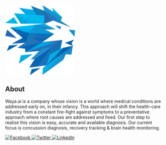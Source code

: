 <script src="https://use.fontawesome.com/39b823b81d.js"></script>

<img src="./resources/logo.png" height="224" width="224">

## About

Waya.ai is a company whose vision is a world where medical conditions are addressed early on, in their infancy. This approach will shift the health-care industry from a constant fire-fight against symptoms to a preventative approach where root causes are addressed and fixed. Our first step to realize this vision is easy, accurate and available diagnosis. Our current focus is concussion diagnosis, recovery tracking & brain health monitoring.


<div>
<a href="https://medium.com/@waya.ai">
<i class="fa-lg fa-medium" aria-hidden="true"></i>
</a>
<a href="https://www.facebook.com/wayaai">
<img title="Facebook" alt="Facebook" src="https://socialmediawidgets.files.wordpress.com/2014/03/02_facebook.png" width="35" height="35" />
</a>
<a href="https://twitter.com/waya_ai">
<img title="Twitter" alt="Twitter" src="https://socialmediawidgets.files.wordpress.com/2014/03/01_twitter.png" width="35" height="35" />
</a>
<a href="https://medium.com/@waya.ai">
<i class="fa-lg fa-github" aria-hidden="true"></i>
</a>
<a href="https://www.linkedin.com/in/michael-dietz-40518365">
<img title="LinkedIn" alt="LinkedIn" src="https://socialmediawidgets.files.wordpress.com/2014/03/07_linkedin.png" width="35" height="35" />
</a>
</div>

